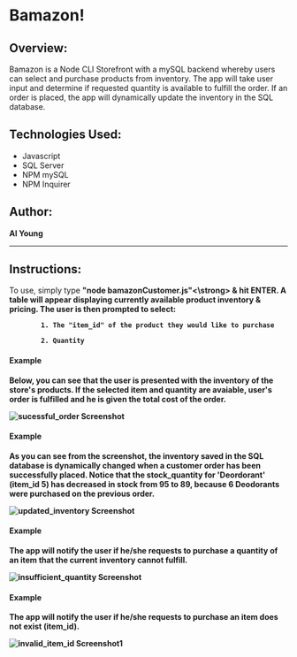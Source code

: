 # Bamazon!

## Overview:

Bamazon is a Node CLI Storefront with a mySQL backend whereby users can select and purchase products from inventory. The app will take user input and determine if requested quantity is available to fulfill the order.  If an order is placed, the app will dynamically update the inventory in the SQL database.

## Technologies Used:
- Javascript
- SQL Server
- NPM mySQL
- NPM Inquirer

## Author:

<strong>Al Young</strong>
<hr>

## Instructions:

To use, simply type <strong>"node bamazonCustomer.js"<\strong> & hit <strong>ENTER</strong>. A table will appear displaying currently available product inventory & pricing. The user is then prompted to select: 
 
            1. The "item_id" of the product they would like to purchase
            
            2. Quantity
            
 #### Example
 Below, you can see that the user is presented with the inventory of the store's products.  If the selected item and quantity are avaiable, user's order is fulfilled and he is given the total cost of the order.
 
 <img src="https://packleader206.github.io/bamazon/images/successful_order.jpg" alt="sucessful_order Screenshot">
 
 #### Example
 As you can see from the screenshot, the inventory saved in the SQL database is dynamically changed when a customer order has been successfully placed. Notice that the stock_quantity for 'Deordorant' (item_id 5) has decreased in stock from 95 to 89, because 6 Deodorants were purchased on the previous order.
 
 <img src="https://packleader206.github.io/bamazon/images/updated_inventory.png" alt="updated_inventory Screenshot">
 
 #### Example
 The app will notify the user if he/she requests to purchase a quantity of an item that the current inventory cannot fulfill. 
 
 <img src="https://packleader206.github.io/bamazon/images/insufficient_quantity.png" alt="insufficient_quantity Screenshot">
 
 #### Example
 The app will notify the user if he/she requests to purchase an item does not exist (item_id).
 
 <img src="https://packleader206.github.io/bamazon/images/invalid_item_id.png" alt="invalid_item_id Screenshot1">
